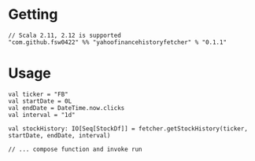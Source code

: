 # Getting

    // Scala 2.11, 2.12 is supported
    "com.github.fsw0422" %% "yahoofinancehistoryfetcher" % "0.1.1"

# Usage

    val ticker = "FB"
    val startDate = 0L
    val endDate = DateTime.now.clicks
    val interval = "1d"
    
    val stockHistory: IO[Seq[StockDf]] = fetcher.getStockHistory(ticker, startDate, endDate, interval)
    
    // ... compose function and invoke run
